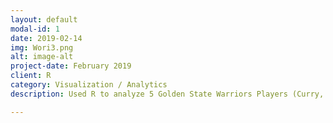 ```yaml
---
layout: default
modal-id: 1
date: 2019-02-14
img: Wori3.png
alt: image-alt
project-date: February 2019
client: R
category: Visualization / Analytics
description: Used R to analyze 5 Golden State Warriors Players (Curry, Thompson, Durant, Green, Iguodala) during 2016-2017 season, data scraped from public NBA dataset.   

---
```

